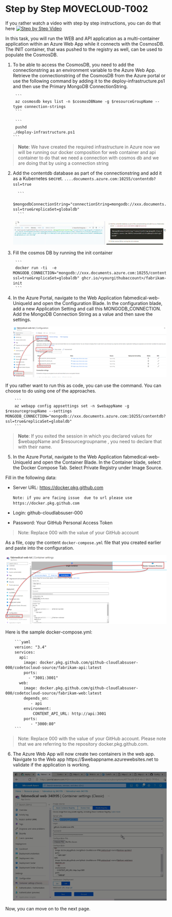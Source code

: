 # Step by Step MOVECLOUD-T002

If you rather watch a video with step by step instructions, you can do that here
   [![Step by Step Video](https://img.youtube.com/vi/mKH21IgKUSc/0.jpg)](https://www.youtube.com/watch?v=mKH21IgKUSc)

In this task, you will run the WEB and API application as a multi-container application within an Azure Web App while it connects with the CosmosDB. The INIT container, that was pushed to the registry as well, can be used to populate the CosmosDB. 

1. To be able to access the CosmosDB, you need to add the connectionstring as an environment variable to the Azure Web App. Retrieve the connectionstring of the CosmosDB from the Azure portal or use the following command by adding it to the deploy-infrastructure.ps1 and then use the Primary MongoDB ConnectionString.

        ```
        az cosmosdb keys list -n $cosmosDBName -g $resourceGroupName --type connection-strings
        ```

        ```
        pushd
       ./deploy-infrastructure.ps1
       ```
    
> **Note**: We have created the required infrastructure in Azure now we will be running our docker composition for web container and api container to do that we need a connection with             cosmos db and we are doing that by using a connection string 
    

2. Add the contentdb database as part of the connectionstring and add it as a Kubernetes secret. `....documents.azure.com:10255/contentdb?ssl=true`

         ```
         $mongodbConnectionString="connectionString=mongodb://xxx.documents.azure.com:10255/contentdb?ssl=true&replicaSet=globaldb"
         ```

   ![](https://raw.githubusercontent.com/CloudLabsAI-Azure/AIW-DevOps/main/Assets/mongoconnstring.gif)
 
3. Fill the cosmos DB by running the init container

        ```
        docker run -ti  -e MONGODB_CONNECTION="mongodb://xxx.documents.azure.com:10255/contentdb?ssl=true&replicaSet=globaldb" ghcr.io/<yourgithubaccount>/fabrikam-init
        ```
4. In the Azure Portal, navigate to the Web Application fabmedical-web-UniqueId and open the Configuration Blade. In the configuration blade, add a new Application Setting and call this MONGODB_CONNECTION. Add the MongoDB Connection String as a value and then save the settings.

   ![](https://raw.githubusercontent.com/CloudLabsAI-Azure/AIW-DevOps/main/Assets/AppSetting.png)

  If you rather want to run this as code, you can use the command. You can choose to do using one of the approaches.

        ```
        az webapp config appsettings set -n $webappName -g $resourcegroupName --settings MONGODB_CONNECTION="mongodb://xxx.documents.azure.com:10255/contentdb?ssl=true&replicaSet=globaldb"
        ```
> **Note**: If you exited the session in which you declared values for $webappName and $resourcegroupname , you need to declare that with their name.

5. In the Azure Portal, navigate to the Web Application fabmedical-web-UniqueId and open the Container Blade. In the Container blade, select the Docker Compose Tab. Select Private Registry under Image Source. 

Fill in the following data:
* Server URL: https://docker.pkg.github.com

    ```Note: if you are facing issue  due to url please use https://docker.pkg.github.com```

* Login: github-cloudlabsuser-000
* Password: Your GitHub Personal Access Token

> Note: Replace 000 with the value of your GitHub account

As a file, copy the content  `docker-compose.yml` file that you created earlier and paste into the configuration.

   ![](https://raw.githubusercontent.com/CloudLabsAI-Azure/AIW-DevOps/main/Assets/containerblade.png)

  Here is the sample docker-compose.yml:

        ```yaml
        version: "3.4"
        services:
          api:
            image: docker.pkg.github.com/github-cloudlabsuser-000/codetocloud-source/fabrikam-api:latest
            ports:
              - "3001:3001"
          web:
            image: docker.pkg.github.com/github-cloudlabsuser-000/codetocloud-source/fabrikam-web:latest
            depends_on:
               - api
            environment:
                CONTENT_API_URL: http://api:3001
            ports:
               - "3000:80"
        ```

> Note: Replace 000 with the value of your GitHub account. Please note that we are referring to the repository docker.pkg.github.com.

6. The Azure Web App will now create two containers in the web app. Navigate to the Web app https://$webappname.azurewebsites.net to validate if the application is working.

   ![](https://raw.githubusercontent.com/CloudLabsAI-Azure/AIW-DevOps/main/Assets/validate-webapp.gif)


Now, you can move on to the next page.

